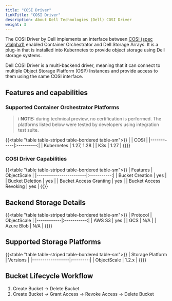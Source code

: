 ```yaml
---
title: "COSI Driver"
linkTitle: "COSI Driver"
description: About Dell Technologies (Dell) COSI Driver 
weight: 3
---
```


The COSI Driver by Dell implements an interface between [COSI (spec v1alpha1)](https://container-object-storage-interface.github.io/docs/) enabled Container Orchestrator and Dell Storage Arrays. It is a plug-in that is installed into Kubernetes to provide object storage using Dell storage systems.

Dell COSI Driver is a multi-backend driver, meaning that it can connect to multiple Object Storage Platform (OSP) Instances and provide access to them using the same COSI interface.

## Features and capabilities

### Supported Container Orchestrator Platforms

> ℹ️ **NOTE:** during technical preview, no certification is performed. The platforms listed below were tested by developers using integration test suite.

{{<table "table table-striped table-bordered table-sm">}}
|            |    COSI    |
|------------|:----------:|
| Kubernetes | 1.27, 1.28 |
| K3s        |    1.27    |
{{</table>}}

### COSI Driver Capabilities

{{<table "table table-striped table-bordered table-sm">}}
| Features               | ObjectScale |
|------------------------|:-----------:|
| Bucket Creation        |     yes     |
| Bucket Deletion        |     yes     |
| Bucket Access Granting |     yes     |
| Bucket Access Revoking |     yes     |
{{</table>}}

## Backend Storage Details

{{<table "table table-striped table-bordered table-sm">}}
| Protocol   | ObjectScale |
|------------|:-----------:|
| AWS S3     |     yes     |
| GCS        |     N/A     |
| Azure Blob |     N/A     |
{{</table>}}

## Supported Storage Platforms

{{<table "table table-striped table-bordered table-sm">}}
| Storage Platform | Versions |
|------------------|:--------:|
| ObjectScale      |  1.2.x   |
{{</table>}}

## Bucket Lifecycle Workflow

1. Create Bucket &rarr; Delete Bucket
1. Create Bucket &rarr; Grant Access &rarr; Revoke Access &rarr; Delete Bucket
